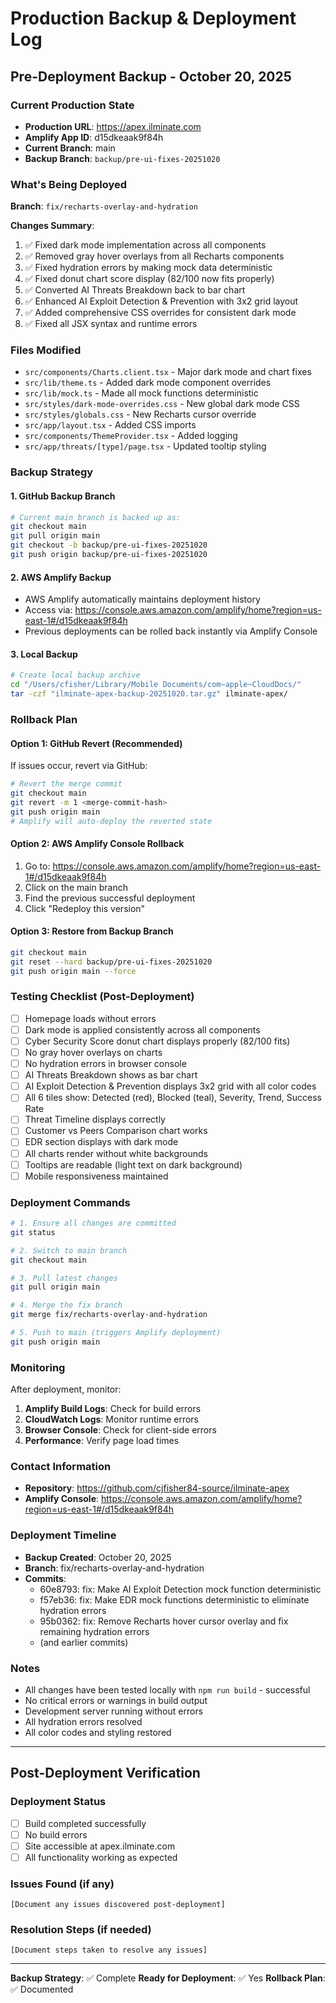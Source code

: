 # Production Backup & Deployment Log

## Pre-Deployment Backup - October 20, 2025

### Current Production State
- **Production URL**: https://apex.ilminate.com
- **Amplify App ID**: d15dkeaak9f84h
- **Current Branch**: main
- **Backup Branch**: `backup/pre-ui-fixes-20251020`

### What's Being Deployed
**Branch**: `fix/recharts-overlay-and-hydration`

**Changes Summary**:
1. ✅ Fixed dark mode implementation across all components
2. ✅ Removed gray hover overlays from all Recharts components
3. ✅ Fixed hydration errors by making mock data deterministic
4. ✅ Fixed donut chart score display (82/100 now fits properly)
5. ✅ Converted AI Threats Breakdown back to bar chart
6. ✅ Enhanced AI Exploit Detection & Prevention with 3x2 grid layout
7. ✅ Added comprehensive CSS overrides for consistent dark mode
8. ✅ Fixed all JSX syntax and runtime errors

### Files Modified
- `src/components/Charts.client.tsx` - Major dark mode and chart fixes
- `src/lib/theme.ts` - Added dark mode component overrides
- `src/lib/mock.ts` - Made all mock functions deterministic
- `src/styles/dark-mode-overrides.css` - New global dark mode CSS
- `src/styles/globals.css` - New Recharts cursor override
- `src/app/layout.tsx` - Added CSS imports
- `src/components/ThemeProvider.tsx` - Added logging
- `src/app/threats/[type]/page.tsx` - Updated tooltip styling

### Backup Strategy

#### 1. GitHub Backup Branch
```bash
# Current main branch is backed up as:
git checkout main
git pull origin main
git checkout -b backup/pre-ui-fixes-20251020
git push origin backup/pre-ui-fixes-20251020
```

#### 2. AWS Amplify Backup
- AWS Amplify automatically maintains deployment history
- Access via: https://console.aws.amazon.com/amplify/home?region=us-east-1#/d15dkeaak9f84h
- Previous deployments can be rolled back instantly via Amplify Console

#### 3. Local Backup
```bash
# Create local backup archive
cd "/Users/cfisher/Library/Mobile Documents/com~apple~CloudDocs/"
tar -czf "ilminate-apex-backup-20251020.tar.gz" ilminate-apex/
```

### Rollback Plan

#### Option 1: GitHub Revert (Recommended)
If issues occur, revert via GitHub:
```bash
# Revert the merge commit
git checkout main
git revert -m 1 <merge-commit-hash>
git push origin main
# Amplify will auto-deploy the reverted state
```

#### Option 2: AWS Amplify Console Rollback
1. Go to: https://console.aws.amazon.com/amplify/home?region=us-east-1#/d15dkeaak9f84h
2. Click on the main branch
3. Find the previous successful deployment
4. Click "Redeploy this version"

#### Option 3: Restore from Backup Branch
```bash
git checkout main
git reset --hard backup/pre-ui-fixes-20251020
git push origin main --force
```

### Testing Checklist (Post-Deployment)

- [ ] Homepage loads without errors
- [ ] Dark mode is applied consistently across all components
- [ ] Cyber Security Score donut chart displays properly (82/100 fits)
- [ ] No gray hover overlays on charts
- [ ] No hydration errors in browser console
- [ ] AI Threats Breakdown shows as bar chart
- [ ] AI Exploit Detection & Prevention displays 3x2 grid with all color codes
- [ ] All 6 tiles show: Detected (red), Blocked (teal), Severity, Trend, Success Rate
- [ ] Threat Timeline displays correctly
- [ ] Customer vs Peers Comparison chart works
- [ ] EDR section displays with dark mode
- [ ] All charts render without white backgrounds
- [ ] Tooltips are readable (light text on dark background)
- [ ] Mobile responsiveness maintained

### Deployment Commands

```bash
# 1. Ensure all changes are committed
git status

# 2. Switch to main branch
git checkout main

# 3. Pull latest changes
git pull origin main

# 4. Merge the fix branch
git merge fix/recharts-overlay-and-hydration

# 5. Push to main (triggers Amplify deployment)
git push origin main
```

### Monitoring

After deployment, monitor:
1. **Amplify Build Logs**: Check for build errors
2. **CloudWatch Logs**: Monitor runtime errors
3. **Browser Console**: Check for client-side errors
4. **Performance**: Verify page load times

### Contact Information
- **Repository**: https://github.com/cjfisher84-source/ilminate-apex
- **Amplify Console**: https://console.aws.amazon.com/amplify/home?region=us-east-1#/d15dkeaak9f84h

### Deployment Timeline
- **Backup Created**: October 20, 2025
- **Branch**: fix/recharts-overlay-and-hydration
- **Commits**: 
  - 60e8793: fix: Make AI Exploit Detection mock function deterministic
  - f57eb36: fix: Make EDR mock functions deterministic to eliminate hydration errors
  - 95b0362: fix: Remove Recharts hover cursor overlay and fix remaining hydration errors
  - (and earlier commits)

### Notes
- All changes have been tested locally with `npm run build` - successful
- No critical errors or warnings in build output
- Development server running without errors
- All hydration errors resolved
- All color codes and styling restored

---

## Post-Deployment Verification

### Deployment Status
- [ ] Build completed successfully
- [ ] No build errors
- [ ] Site accessible at apex.ilminate.com
- [ ] All functionality working as expected

### Issues Found (if any)
```
[Document any issues discovered post-deployment]
```

### Resolution Steps (if needed)
```
[Document steps taken to resolve any issues]
```

---

**Backup Strategy**: ✅ Complete
**Ready for Deployment**: ✅ Yes
**Rollback Plan**: ✅ Documented

